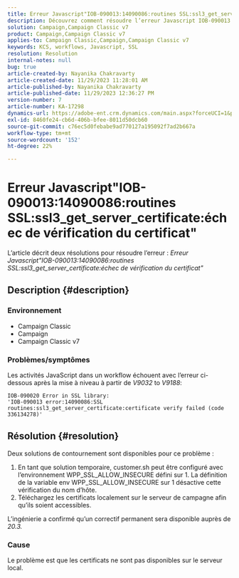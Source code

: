 ```yaml
---
title: Erreur Javascript"IOB-090013:14090086:routines SSL:ssl3_get_server_certificate:échec de vérification du certificat"
description: Découvrez comment résoudre l’erreur Javascript IOB-090013 14090086 des routines SSL ssl3_get_server_certificate qui ont échoué.
solution: Campaign,Campaign Classic v7
product: Campaign,Campaign Classic v7
applies-to: Campaign Classic,Campaign,Campaign Classic v7
keywords: KCS, workflows, Javascript, SSL
resolution: Resolution
internal-notes: null
bug: true
article-created-by: Nayanika Chakravarty
article-created-date: 11/29/2023 11:28:01 AM
article-published-by: Nayanika Chakravarty
article-published-date: 11/29/2023 12:36:27 PM
version-number: 7
article-number: KA-17298
dynamics-url: https://adobe-ent.crm.dynamics.com/main.aspx?forceUCI=1&pagetype=entityrecord&etn=knowledgearticle&id=a1576354-aa8e-ee11-8179-6045bd006239
exl-id: 8460fe24-cb6d-406b-bfee-8011d50dcb60
source-git-commit: c76ec5d0febabe9ad770127a195092f7ad2b667a
workflow-type: tm+mt
source-wordcount: '152'
ht-degree: 22%

---
```


# Erreur Javascript&quot;IOB-090013:14090086:routines SSL:ssl3_get_server_certificate:échec de vérification du certificat&quot;


L’article décrit deux résolutions pour résoudre l’erreur : *Erreur Javascript&quot;IOB-090013:14090086:routines SSL:ssl3_get_server_certificate:échec de vérification du certificat&quot;*

## Description {#description}


### Environnement

- Campaign Classic
- Campaign
- Campaign Classic v7


### Problèmes/symptômes

Les activités JavaScript dans un workflow échouent avec l’erreur ci-dessous après la mise à niveau à partir de *V9032* to *V9188*:


```
IOB-090020 Error in SSL library: 
'IOB-090013 error:14090086:SSL routines:ssl3_get_server_certificate:certificate verify failed (code 336134278)'
```



## Résolution {#resolution}


Deux solutions de contournement sont disponibles pour ce problème :

1. En tant que solution temporaire, customer.sh peut être configuré avec l’environnement WPP_SSL_ALLOW_INSECURE défini sur 1. La définition de la variable env WPP_SSL_ALLOW_INSECURE sur 1 désactive cette vérification du nom d’hôte.
2. Téléchargez les certificats localement sur le serveur de campagne afin qu’ils soient accessibles.


L’ingénierie a confirmé qu’un correctif permanent sera disponible auprès de *20.3.*

### Cause

Le problème est que les certificats ne sont pas disponibles sur le serveur local.

